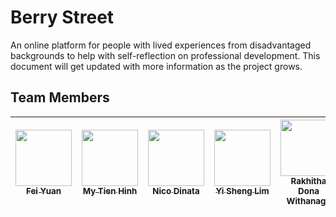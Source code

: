 # Berry Street

An online platform for people with lived experiences from disadvantaged backgrounds to help with self-reflection on professional development. This document will get updated with more information as the project grows.

## Team Members

| <a href="https://github.com/yuanf3" /><img src="https://github.com/yuanf3.png" width="90px;" /><br /><sub>Fei Yuan</sub></a> | <a href="https://github.com/mhinh" /><img src="https://github.com/mhinh.png" width="90px;" /><br /><sub>My Tien Hinh</sub></a> | <a href="https://github.com/nictar" /><img src="https://github.com/nictar.png" width="90px;" /><br /><sub>Nico Dinata</sub></a> | <a href="https://github.com/limyish" /><img src="https://github.com/limyish.png" width="90px;" /><br /><sub>Yi Sheng Lim</sub></a> | <a href="https://github.com/dor1112" /><img src="https://github.com/dor1112.png" width="90px;" /><br /><sub>Rakhitha Dona Withanage</sub></a> |
| :---: | :---: | :---: | :---: | :---: |
